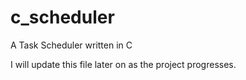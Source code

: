 # c_scheduler
A Task Scheduler written in C

I will update this file later on as the project progresses.
